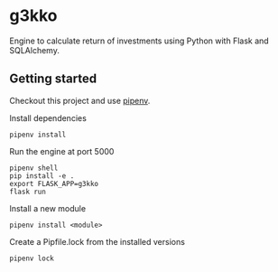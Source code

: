 g3kko
=====

Engine to calculate return of investments using Python with Flask and SQLAlchemy.

Getting started
---------------
Checkout this project and use [pipenv](https://docs.pipenv.org).

Install dependencies

    pipenv install

Run the engine at port 5000

    pipenv shell
    pip install -e .
    export FLASK_APP=g3kko
    flask run

Install a new module

    pipenv install <module>

Create a Pipfile.lock from the installed versions

    pipenv lock

